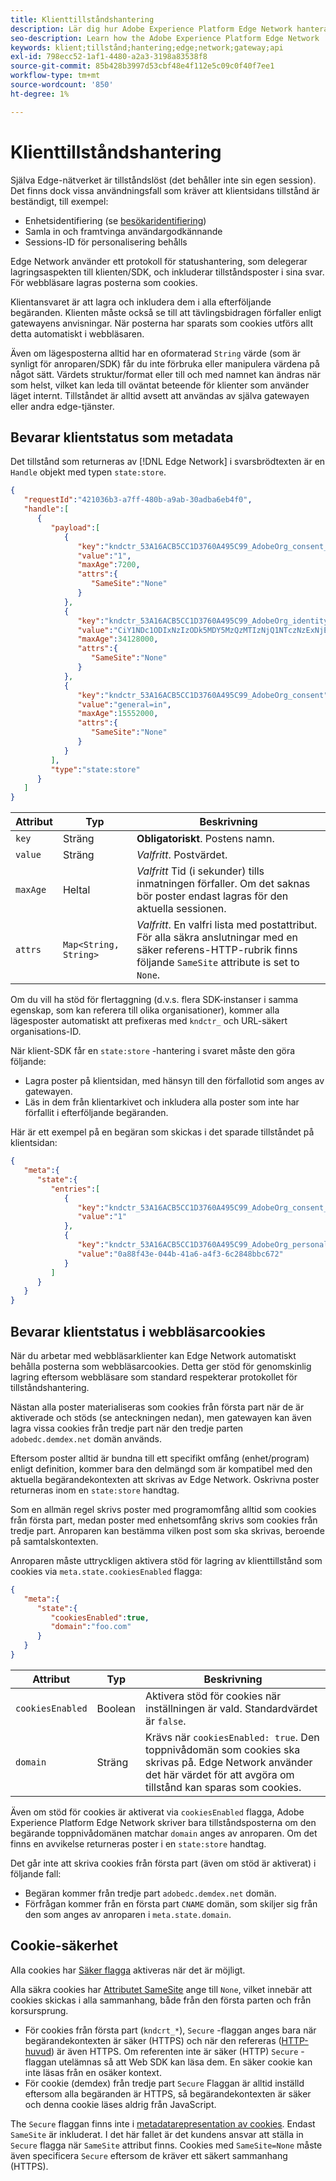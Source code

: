 ```yaml
---
title: Klienttillståndshantering
description: Lär dig hur Adobe Experience Platform Edge Network hanterar klienttillstånd
seo-description: Learn how the Adobe Experience Platform Edge Network  manages client state
keywords: klient;tillstånd;hantering;edge;network;gateway;api
exl-id: 798ecc52-1af1-4480-a2a3-3198a83538f8
source-git-commit: 85b428b3997d53cbf48e4f112e5c09c0f40f7ee1
workflow-type: tm+mt
source-wordcount: '850'
ht-degree: 1%

---
```


# Klienttillståndshantering

Själva Edge-nätverket är tillståndslöst (det behåller inte sin egen session). Det finns dock vissa användningsfall som kräver att klientsidans tillstånd är beständigt, till exempel:

* Enhetsidentifiering (se [besökaridentifiering](visitor-identification.md))
* Samla in och framtvinga användargodkännande
* Sessions-ID för personalisering behålls

Edge Network använder ett protokoll för statushantering, som delegerar lagringsaspekten till klienten/SDK, och inkluderar tillståndsposter i sina svar. För webbläsare lagras posterna som cookies.

Klientansvaret är att lagra och inkludera dem i alla efterföljande begäranden. Klienten måste också se till att tävlingsbidragen förfaller enligt gatewayens anvisningar. När posterna har sparats som cookies utförs allt detta automatiskt i webbläsaren.

Även om lägesposterna alltid har en oformaterad `String` värde (som är synligt för anroparen/SDK) får du inte förbruka eller manipulera värdena på något sätt. Värdets struktur/format eller till och med namnet kan ändras när som helst, vilket kan leda till oväntat beteende för klienter som använder läget internt. Tillståndet är alltid avsett att användas av själva gatewayen eller andra edge-tjänster.

## Bevarar klientstatus som metadata

Det tillstånd som returneras av [!DNL Edge Network] i svarsbrödtexten är en `Handle` objekt med typen `state:store`.

```json
{
   "requestId":"421036b3-a7ff-480b-a9ab-30adba6eb4f0",
   "handle":[
      {
         "payload":[
            {
               "key":"kndctr_53A16ACB5CC1D3760A495C99_AdobeOrg_consent_check",
               "value":"1",
               "maxAge":7200,
               "attrs":{
                  "SameSite":"None"
               }
            },
            {
               "key":"kndctr_53A16ACB5CC1D3760A495C99_AdobeOrg_identity",
               "value":"CiY1NDc1ODIxNzIzODk5MDY5MzQzMTIzNjQ1NTczNzExNjE4OTA1MFINCLGOvszNLhABGAEgBKABsY6-zM0uqAGHz-z2y82cul3wAbGOvszNLg==",
               "maxAge":34128000,
               "attrs":{
                  "SameSite":"None"
               }
            },
            {
               "key":"kndctr_53A16ACB5CC1D3760A495C99_AdobeOrg_consent",
               "value":"general=in",
               "maxAge":15552000,
               "attrs":{
                  "SameSite":"None"
               }
            }
         ],
         "type":"state:store"
      }
   ]
}
```

| Attribut | Typ | Beskrivning |
| --- | --- | --- |
| `key` | Sträng | **Obligatoriskt**. Postens namn. |
| `value` | Sträng | *Valfritt*. Postvärdet. |
| `maxAge` | Heltal | *Valfritt* Tid (i sekunder) tills inmatningen förfaller. Om det saknas bör poster endast lagras för den aktuella sessionen. |
| `attrs` | `Map<String, String>` | *Valfritt*. En valfri lista med postattribut. För alla säkra anslutningar med en säker referens-HTTP-rubrik finns följande `SameSite` attribute is set to `None`. |


Om du vill ha stöd för flertaggning (d.v.s. flera SDK-instanser i samma egenskap, som kan referera till olika organisationer), kommer alla lägesposter automatiskt att prefixeras med `kndctr_` och URL-säkert organisations-ID.

När klient-SDK får en `state:store` -hantering i svaret måste den göra följande:

* Lagra poster på klientsidan, med hänsyn till den förfallotid som anges av gatewayen.
* Läs in dem från klientarkivet och inkludera alla poster som inte har förfallit i efterföljande begäranden.

Här är ett exempel på en begäran som skickas i det sparade tillståndet på klientsidan:

```json
{
   "meta":{
      "state":{
         "entries":[
            {
               "key":"kndctr_53A16ACB5CC1D3760A495C99_AdobeOrg_consent_check",
               "value":"1"
            },
            {
               "key":"kndctr_53A16ACB5CC1D3760A495C99_AdobeOrg_personalization_sessionId",
               "value":"0a88f43e-044b-41a6-a4f3-6c2848bbc672"
            }
         ]
      }
   }
}
```

## Bevarar klientstatus i webbläsarcookies

När du arbetar med webbläsarklienter kan Edge Network automatiskt behålla posterna som webbläsarcookies. Detta ger stöd för genomskinlig lagring eftersom webbläsare som standard respekterar protokollet för tillståndshantering.

Nästan alla poster materialiseras som cookies från första part när de är aktiverade och stöds (se anteckningen nedan), men gatewayen kan även lagra vissa cookies från tredje part när den tredje parten `adobedc.demdex.net` domän används.

Eftersom poster alltid är bundna till ett specifikt omfång (enhet/program) enligt definition, kommer bara den delmängd som är kompatibel med den aktuella begärandekontexten att skrivas av Edge Network. Oskrivna poster returneras inom en `state:store` handtag.

Som en allmän regel skrivs poster med programomfång alltid som cookies från första part, medan poster med enhetsomfång skrivs som cookies från tredje part. Anroparen kan bestämma vilken post som ska skrivas, beroende på samtalskontexten.

Anroparen måste uttryckligen aktivera stöd för lagring av klienttillstånd som cookies via `meta.state.cookiesEnabled` flagga:

```json
{
   "meta":{
      "state":{
         "cookiesEnabled":true,
         "domain":"foo.com"
      }
   }
}
```

| Attribut | Typ | Beskrivning |
| --- | --- | --- |
| `cookiesEnabled` | Boolean | Aktivera stöd för cookies när inställningen är vald. Standardvärdet är `false`. |
| `domain` | Sträng | Krävs när `cookiesEnabled: true`. Den toppnivådomän som cookies ska skrivas på. Edge Network använder det här värdet för att avgöra om tillstånd kan sparas som cookies. |

Även om stöd för cookies är aktiverat via `cookiesEnabled` flagga, Adobe Experience Platform Edge Network skriver bara tillståndsposterna om den begärande toppnivådomänen matchar `domain` anges av anroparen. Om det finns en avvikelse returneras poster i en `state:store` handtag.

Det går inte att skriva cookies från första part (även om stöd är aktiverat) i följande fall:

* Begäran kommer från tredje part `adobedc.demdex.net` domän.
* Förfrågan kommer från en första part `CNAME` domän, som skiljer sig från den som anges av anroparen i `meta.state.domain`.

## Cookie-säkerhet

Alla cookies har [Säker flagga](https://developer.mozilla.org/en-US/docs/Web/HTTP/Cookies#restrict_access_to_cookies) aktiveras när det är möjligt.

Alla säkra cookies har [Attributet SameSite](https://developer.mozilla.org/en-US/docs/Web/HTTP/Headers/Set-Cookie/SameSite) ange till `None`, vilket innebär att cookies skickas i alla sammanhang, både från den första parten och från korsursprung.

* För cookies från första part (`kndcrt_*`), `Secure` -flaggan anges bara när begärandekontexten är säker (HTTPS) och när den refereras ([HTTP-huvud](https://developer.mozilla.org/en-US/docs/Web/HTTP/Headers/Referer)) är även HTTPS. Om referenten inte är säker (HTTP) `Secure` -flaggan utelämnas så att Web SDK kan läsa dem. En säker cookie kan inte läsas från en osäker kontext.
* För cookie (demdex) från tredje part `Secure` Flaggan är alltid inställd eftersom alla begäranden är HTTPS, så begärandekontexten är säker och denna cookie läses aldrig från JavaScript.

The `Secure` flaggan finns inte i [metadatarepresentation av cookies](#state-as-metadata). Endast `SameSite` är inkluderat. I det här fallet är det kundens ansvar att ställa in `Secure` flagga när `SameSite` attribut finns. Cookies med `SameSite=None` måste även specificera `Secure` eftersom de kräver ett säkert sammanhang (HTTPS).
